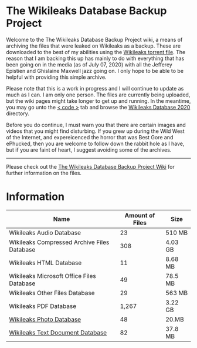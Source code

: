 # The Wikileaks Database Backup Project
Welcome to the The Wikileaks Database Backup Project wiki, a means of archiving the files that were leaked on Wikileaks as a backup. These are downloaded to the best of my abilities using the [Wikileaks torrent file](https://file.wikileaks.org/file.torrent). The reason that I am backing this up has mainly to do with everything that has been going on in the media (as of July 07, 2020) with all the Jefferey Epistien and Ghislaine Maxwell jazz going on. I only hope to be able to be helpful with providing this simple archive.

Please note that this is a work in progress and I will continue to update as much as I can. I am only one person. The files are currently being uploaded, but the wiki pages might take longer to get up and running. In the meantime, you may go unto the [ < code >](https://github.com/TheArchyvist/wikileaks-database) tab and browse the [Wikileaks Database 2020](https://github.com/TheArchyvist/wikileaks-database/tree/master/Wikileaks%20Database%202020) directory.

Before you do continue, I must warn you that there are certain images and videos that you might find disturbing. If you grew up during the Wild West of the Internet, and expereicenced the horror that was Best Gore and ePhucked, then you are welcome to follow down the rabbit hole as I have, but if you are faint of heart, I suggest avoiding some of the archives.

***

Please check out the [The Wikileaks Database Backup Project Wiki](https://github.com/TheArchyvist/wikileaks-database/wiki) for further information on the files.

# Information
| Name | Amount of Files | Size |
| --- | --- | --- |
| Wikileaks Audio Database | 23 | 510 MB |
| Wikileaks Compressed Archive Files Database | 308 | 4.03 GB |
| Wikileaks HTML Database | 11 | 8.68 MB |
| Wikileaks Microsoft Office Files Database | 49 | 78.5 MB |
| Wikileaks Other Files Database | 29 | 563 MB |
| Wikileaks PDF Database | 1,267 | 3.22 GB |
| [Wikileaks Photo Database](https://github.com/TheArchyvist/wikileaks-database/wiki/Wikileaks-Photo-Database) | 48 | 20.MB |
| [Wikileaks Text Document Database](https://github.com/TheArchyvist/wikileaks-database/wiki/Wikileaks-Text-Documents) | 82 | 37.8 MB |
